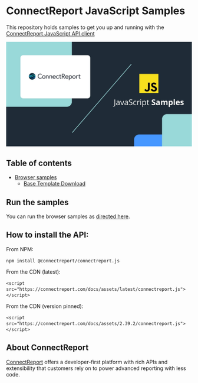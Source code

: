 # ConnectReport JavaScript Samples
This repository holds samples to get you up and running with the [ConnectReport JavaScript API client](https://connectreport.com/docs/index.html.)

![image](connectreport-javascript-samples.jpg)

## Table of contents 
- [Browser samples](/samples/browser) 
  - [Base Template Download](samples/browser/base-template-download) 

## Run the samples 
You can run the browser samples as [directed here](/samples/browser). 

## How to install the API:
From NPM:
```
npm install @connectreport/connectreport.js 
```

From the CDN (latest): 

```
<script src="https://connectreport.com/docs/assets/latest/connectreport.js"></script>
```

From the CDN (version pinned): 

```
<script src="https://connectreport.com/docs/assets/2.39.2/connectreport.js"></script>
```

## About ConnectReport
[ConnectReport](https://connectreport.com) offers a developer-first platform with rich APIs and extensibility that customers rely on to power advanced reporting with less code. 